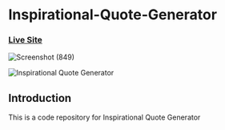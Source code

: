 # Inspirational-Quote-Generator

### [Live Site](https://inspirationalquotegenerator.netlify.app/)


![Screenshot (849)](https://user-images.githubusercontent.com/88297426/178083073-4d572224-2afc-42c0-9a65-521bc81c5681.png)

![Inspirational Quote Generator](https://user-images.githubusercontent.com/88297426/178393017-570c8557-95f5-45b9-9ef6-a4e4eb9490a5.jpg)


## Introduction
This is a code repository for Inspirational Quote Generator
